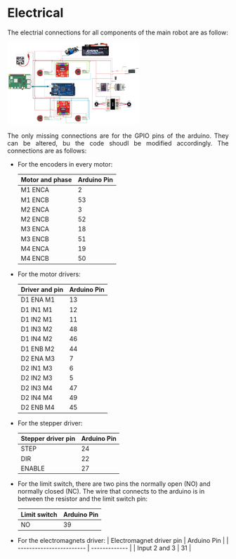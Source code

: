# Electrical
The electrial connections for all components of the main robot are as follow:

<img
  src="main_robot_wiring_diagram.png"
  alt="Alt text"
  title="Optional title"
  style="display: inline-block; margin: 0 auto; max-width: 300px">
  
<p align="justify">The only missing connections are for the GPIO pins of the arduino. They can be altered, bu the code shoudl be modified accordingly. The connections are as follows: </p>
  
- For the encoders in every motor:

  | Motor and phase |  Arduino Pin  | 
  | --------------- | ------------- |
  |     M1 ENCA     |       2       |
  |     M1 ENCB     |       53      |
  |     M2 ENCA     |       3       |
  |     M2 ENCB     |       52      |
  |     M3 ENCA     |       18      |
  |     M3 ENCB     |       51      |
  |     M4 ENCA     |       19      |
  |     M4 ENCB     |       50      |

- For the motor drivers:

  |   Driver and pin  |  Arduino Pin  | 
  | ----------------- | ------------- |
  |     D1 ENA M1     |       13      |
  |     D1 IN1 M1     |       12      |
  |     D1 IN2 M1     |       11      |
  |     D1 IN3 M2     |       48      |
  |     D1 IN4 M2     |       46      |
  |     D1 ENB M2     |       44      |
  |     D2 ENA M3     |       7       |
  |     D2 IN1 M3     |       6       |
  |     D2 IN2 M3     |       5       |
  |     D2 IN3 M4     |       47      |
  |     D2 IN4 M4     |       49      |
  |     D2 ENB M4     |       45      |

- For the stepper driver:

  | Stepper driver pin |  Arduino Pin  | 
  | ------------------ | ------------- |
  |        STEP        |       24      |
  |        DIR         |       22      |
  |        ENABLE      |       27      |

- For the limit switch, there are two pins the normally open (NO) and normally closed (NC). The wire that connects to the arduino is in between the resistor and the limit switch pin:
 
  |   Limit switch     |  Arduino Pin  | 
  | ------------------ | ------------- |
  |        NO          |       39      |

- For the electromagnets driver:
  | Electromagnet driver pin |  Arduino Pin  | 
  | ------------------------ | ------------- |
  |      Input 2 and 3       |       31      |

